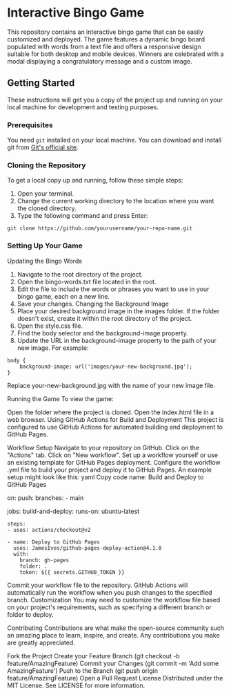 # Interactive Bingo Game

This repository contains an interactive bingo game that can be easily customized and deployed. The game features a dynamic bingo board populated with words from a text file and offers a responsive design suitable for both desktop and mobile devices. Winners are celebrated with a modal displaying a congratulatory message and a custom image.

## Getting Started

These instructions will get you a copy of the project up and running on your local machine for development and testing purposes.

### Prerequisites

You need `git` installed on your local machine. You can download and install git from [Git's official site](https://git-scm.com/).

### Cloning the Repository

To get a local copy up and running, follow these simple steps:

1. Open your terminal.
2. Change the current working directory to the location where you want the cloned directory.
3. Type the following command and press Enter:

```
git clone https://github.com/yourusername/your-repo-name.git
```
### Setting Up Your Game
Updating the Bingo Words
1. Navigate to the root directory of the project.
2. Open the bingo-words.txt file located in the root.
3. Edit the file to include the words or phrases you want to use in your bingo game, each on a new line.
4. Save your changes.
Changing the Background Image
1. Place your desired background image in the images folder. If the folder doesn't exist, create it within the root directory of the project.
2. Open the style.css file.
3. Find the body selector and the background-image property.
4. Update the URL in the background-image property to the path of your new image. For example:

```
body {
    background-image: url('images/your-new-background.jpg');
}
```
Replace your-new-background.jpg with the name of your new image file.

Running the Game
To view the game:

Open the folder where the project is cloned.
Open the index.html file in a web browser.
Using GitHub Actions for Build and Deployment
This project is configured to use GitHub Actions for automated building and deployment to GitHub Pages.

Workflow Setup
Navigate to your repository on GitHub.
Click on the "Actions" tab.
Click on "New workflow".
Set up a workflow yourself or use an existing template for GitHub Pages deployment.
Configure the workflow .yml file to build your project and deploy it to GitHub Pages. An example setup might look like this:
yaml
Copy code
name: Build and Deploy to GitHub Pages

on:
  push:
    branches:
      - main

jobs:
  build-and-deploy:
    runs-on: ubuntu-latest

    steps:
    - uses: actions/checkout@v2

    - name: Deploy to GitHub Pages
      uses: JamesIves/github-pages-deploy-action@4.1.0
      with:
        branch: gh-pages
        folder: .
        token: ${{ secrets.GITHUB_TOKEN }}
Commit your workflow file to the repository. GitHub Actions will automatically run the workflow when you push changes to the specified branch.
Customization
You may need to customize the workflow file based on your project's requirements, such as specifying a different branch or folder to deploy.

Contributing
Contributions are what make the open-source community such an amazing place to learn, inspire, and create. Any contributions you make are greatly appreciated.

Fork the Project
Create your Feature Branch (git checkout -b feature/AmazingFeature)
Commit your Changes (git commit -m 'Add some AmazingFeature')
Push to the Branch (git push origin feature/AmazingFeature)
Open a Pull Request
License
Distributed under the MIT License. See LICENSE for more information.

